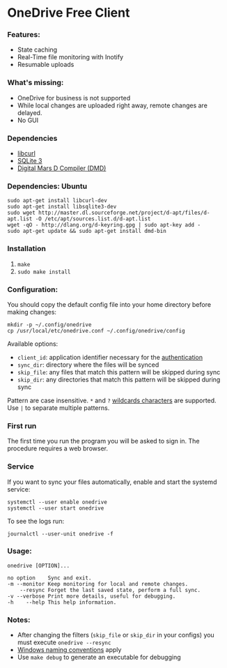 OneDrive Free Client
====================

### Features:
* State caching
* Real-Time file monitoring with Inotify
* Resumable uploads

### What's missing:
* OneDrive for business is not supported
* While local changes are uploaded right away, remote changes are delayed.
* No GUI

### Dependencies
* [libcurl](http://curl.haxx.se/libcurl/)
* [SQLite 3](https://www.sqlite.org/)
* [Digital Mars D Compiler (DMD)](http://dlang.org/download.html)

### Dependencies: Ubuntu
```
sudo apt-get install libcurl-dev
sudo apt-get install libsqlite3-dev
sudo wget http://master.dl.sourceforge.net/project/d-apt/files/d-apt.list -O /etc/apt/sources.list.d/d-apt.list
wget -qO - http://dlang.org/d-keyring.gpg | sudo apt-key add -
sudo apt-get update && sudo apt-get install dmd-bin
```

### Installation
1. `make`
2. `sudo make install`

### Configuration:
You should copy the default config file into your home directory before making changes:
```
mkdir -p ~/.config/onedrive
cp /usr/local/etc/onedrive.conf ~/.config/onedrive/config
```

Available options:
* `client_id`: application identifier necessary for the [authentication][2]
* `sync_dir`: directory where the files will be synced
* `skip_file`: any files that match this pattern will be skipped during sync
* `skip_dir`: any directories that match this pattern will be skipped during sync

Pattern are case insensitive.
`*` and `?` [wildcards characters][3] are supported.
Use `|` to separate multiple patterns.

[2]: https://dev.onedrive.com/auth/msa_oauth.htm
[3]: https://technet.microsoft.com/en-us/library/bb490639.aspx

### First run
The first time you run the program you will be asked to sign in. The procedure requires a web browser.

### Service
If you want to sync your files automatically, enable and start the systemd service:
```
systemctl --user enable onedrive
systemctl --user start onedrive
```

To see the logs run:
```
journalctl --user-unit onedrive -f
```

### Usage:
```
onedrive [OPTION]...

no option    Sync and exit.
-m --monitor Keep monitoring for local and remote changes.
	--resync Forget the last saved state, perform a full sync.
-v --verbose Print more details, useful for debugging.
-h    --help This help information.
```

### Notes:
* After changing the filters (`skip_file` or `skip_dir` in your configs) you must execute `onedrive --resync`
* [Windows naming conventions][4] apply
* Use `make debug` to generate an executable for debugging

[4]: https://msdn.microsoft.com/en-us/library/aa365247
